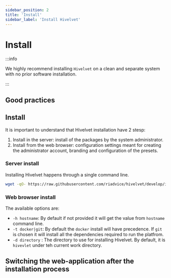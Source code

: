 ```yaml
---
sidebar_position: 2
title: 'Install'
sidebar_label: 'Install Hivelvet'
---
```


# Install

:::info

We highly recommend installing `Hivelvet` on a clean and separate system with no prior software installation.

:::

## Good practices

## Install

It is important to understand that Hivelvet installation have 2 stesp:

1. Install in the server: install of the packages by the system administrator.
2. Install from the web browser: configuration settings meant for creating the administrator account, branding and configuration of the presets.

### Server install

Installing Hivelvet happens through a single command line.

```bash
wget -qO- https://raw.githubusercontent.com/riadvice/hivelvet/develop/install.sh | bash -s -- OPTIONS
```

### Web browser install

The available options are:
- `-h hostname`: By default if not provided it will get the value from `hostname` command line.
- `-t docker|git`: By default the `docker` install will have precedence. If `git` is chosen it will install all the dependencies required to run the platfrom.
- `-d directory` : The directory to use for installing Hivelvet. By default, it is `hivevlet` under teh current work directory.

## Switching the web-application after the installation process
